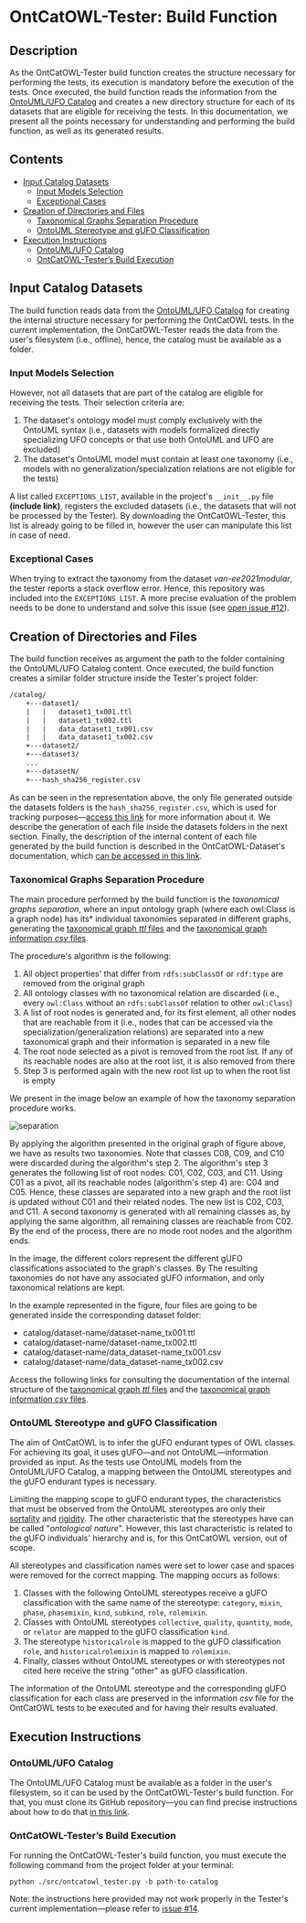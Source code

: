 # OntCatOWL-Tester: Build Function

## Description

As the OntCatOWL-Tester build function creates the structure necessary for performing the tests, its execution is mandatory before the execution of the tests. Once executed, the build function reads the information from the [OntoUML/UFO Catalog](https://github.com/unibz-core/ontouml-models) and creates a new directory structure for each of its datasets that are eligible for receiving the tests. In this documentation, we present all the points necessary for understanding and performing the build function, as well as its generated results.

## Contents

- [Input Catalog Datasets](#input-catalog-datasets)
  - [Input Models Selection](#input-models-selection)
  - [Exceptional Cases](#exceptional-cases)
- [Creation of Directories and Files](#creation-of-directories-and-files)
  - [Taxonomical Graphs Separation Procedure](#taxonomical-graphs-separation-procedure)
  - [OntoUML Stereotype and gUFO Classification](#ontouml-stereotype-and-gufo-classification)
- [Execution Instructions](#execution-instructions)
  - [OntoUML/UFO Catalog](#ontoumlufo-catalog)
  - [OntCatOWL-Tester’s Build Execution](#ontcatowl-testers-build-execution)

## Input Catalog Datasets

The build function reads data from the [OntoUML/UFO Catalog](https://github.com/unibz-core/ontouml-models) for creating the internal structure necessary for performing the OntCatOWL tests. In the current implementation, the OntCatOWL-Tester reads the data from the user's filesystem (i.e., offline), hence, the catalog must be available as a folder.

### Input Models Selection

However, not all datasets that are part of the catalog are eligible for receiving the tests. Their selection criteria are:

1. The dataset's ontology model must comply exclusively with the OntoUML syntax (i.e., datasets with models formalized directly specializing UFO concepts or that use both OntoUML and UFO are excluded)
1. The dataset's OntoUML model must contain at least one taxonomy (i.e., models with no generalization/specialization relations are not eligible for the tests)

A list called `EXCEPTIONS_LIST`, available in the project's `__init__.py` file **(include link)**, registers the excluded datasets (i.e., the datasets that will not be processed by the Tester). By downloading the OntCatOWL-Tester, this list is already going to be filled in, however the user can manipulate this list in case of need.

### Exceptional Cases

When trying to extract the taxonomy from the dataset *van-ee2021modular*, the tester reports a stack overflow error. Hence, this repository was included into the `EXCEPTIONS_LIST`. A more precise evaluation of the problem needs to be done to understand and solve this issue (see [open issue #12](https://github.com/unibz-core/OntCatOWL-Tester/issues/12)).

## Creation of Directories and Files

The build function receives as argument the path to the folder containing the OntoUML/UFO Catalog content. Once executed, the build function creates a similar folder structure inside the Tester's project folder:

```txt
/catalog/
    +---dataset1/
    |   |   dataset1_tx001.ttl
    |   |   dataset1_tx002.ttl
    |   |   data_dataset1_tx001.csv
    |   |   data_dataset1_tx002.csv
    +---dataset2/
    +---dataset3/
    ...
    +---datasetN/
    +---hash_sha256_register.csv
```

As can be seen in the representation above, the only file generated outside the datasets folders is the `hash_sha256_register.csv`, which is used for tracking purposes—[access this link](https://github.com/unibz-core/OntCatOWL-Dataset#hashes-register-csv-file) for more information about it. We describe the generation of each file inside the datasets folders in the next section. Finally, the description of the internal content of each file generated by the build function is described in the OntCatOWL-Dataset's documentation, which [can be accessed in this link](https://github.com/unibz-core/OntCatOWL-Dataset#build-generated-files).

### Taxonomical Graphs Separation Procedure

The main procedure performed by the build function is the *taxonomical graphs separation*, where an input ontology graph (where each owl:Class is a graph node) has its* individual taxonomies separated in different graphs, generating the [taxonomical graph *ttl* files](https://github.com/unibz-core/OntCatOWL-Dataset#taxonomical-graph-ttl-file) and the [taxonomical graph information *csv* files](https://github.com/unibz-core/OntCatOWL-Dataset#taxonomical-graph-information-csv-file).

The procedure's algorithm is the following:

1. All object properties' that differ from `rdfs:subClassOf` or `rdf:type` are removed from the original graph
2. All ontology classes with no taxonomical relation are discarded (i.e., every `owl:Class` without an `rdfs:subClassOf` relation to other `owl:Class`)
3. A list of root nodes is generated and, for its first element, all other nodes that are reachable from it (i.e., nodes that can be accessed via the specialization/generalization relations) are separated into a new taxonomical graph and their information is separated in a new file
4. The root node selected as a pivot is removed from the root list. If any of its reachable nodes are also at the root list, it is also removed from there
5. Step 3 is performed again with the new root list up to when the root list is empty

We present in the image below an example of how the taxonomy separation procedure works.

![separation](https://user-images.githubusercontent.com/8641647/207654250-3434e2b7-036c-43b6-94a5-66f95f5d41bc.png)

By applying the algorithm presented in the original graph of figure above, we have as results two taxonomies. Note that classes C08, C09, and C10 were discarded during the algorithm's step 2. The algorithm's step 3 generates the following list of root nodes: C01, C02, C03, and C11. Using C01 as a pivot, all its reachable nodes (algorithm's step 4) are: C04 and C05. Hence, these classes are separated into a new graph and the root list is updated without C01 and their related nodes. The new list is C02, C03, and C11. A second taxonomy is generated with all remaining classes as, by applying the same algorithm, all remaining classes are reachable from C02. By the end of the process, there are no mode root nodes and the algorithm ends.

In the image, the different colors represent the different gUFO classifications associated to the graph's classes. By The resulting taxonomies do not have any associated gUFO information, and only taxonomical relations are kept.

In the example represented in the figure, four files are going to be generated inside the corresponding dataset folder:

- catalog/dataset-name/dataset-name_tx001.ttl
- catalog/dataset-name/dataset-name_tx002.ttl
- catalog/dataset-name/data_dataset-name_tx001.csv
- catalog/dataset-name/data_dataset-name_tx002.csv

Access the following links for consulting the documentation of the internal structure of the [taxonomical graph *ttl* files](https://github.com/unibz-core/OntCatOWL-Dataset#taxonomical-graph-ttl-file) and the [taxonomical graph information *csv* files](https://github.com/unibz-core/OntCatOWL-Dataset#taxonomical-graph-information-csv-file).

### OntoUML Stereotype and gUFO Classification

The aim of OntCatOWL is to infer the gUFO endurant types of OWL classes. For achieving its goal, it uses gUFO—and not OntoUML—information provided as input. As the tests use OntoUML models from the OntoUML/UFO Catalog, a mapping between the OntoUML stereotypes and the gUFO endurant types is necessary.

Limiting the mapping scope to gUFO endurant types, the characteristics that must be observed from the OntoUML stereotypes are only their [sortality](https://ontouml.readthedocs.io/en/latest/theory/identity.html) and [rigidity](https://ontouml.readthedocs.io/en/latest/theory/rigidity.html). The other characteristic that the stereotypes have can be called "*ontological nature*". However, this last characteristic is related to the gUFO individuals' hierarchy and is, for this OntCatOWL version, out of scope.

All stereotypes and classification names were set to lower case and spaces were removed for the correct mapping. The mapping occurs as follows:

1. Classes with the following OntoUML stereotypes receive a gUFO classification with the same name of the stereotype: `category`, `mixin`, `phase`, `phasemixin`, `kind`, `subkind`, `role`, `rolemixin`.
2. Classes with OntoUML stereotypes `collective`, `quality`, `quantity`, `mode`, or `relator` are mapped to the gUFO classification `kind`.
3. The stereotype `historicalrole` is mapped to the gUFO classification `role`, and `historicalrolemixin` is mapped to `rolemixin`.
4. Finally, classes without OntoUML stereotypes or with stereotypes not cited here receive the string "other" as gUFO classification.

The information of the OntoUML stereotype and the corresponding gUFO classification for each class are preserved in the information *csv* file for the OntCatOWL tests to be executed and for having their results evaluated.

## Execution Instructions

### OntoUML/UFO Catalog

The OntoUML/UFO Catalog must be available as a folder in the user's filesystem, so it can be used by the OntCatOWL-Tester's build function. For that, you must clone its GitHub repository—you can find precise instructions about how to do that [in this link](https://docs.github.com/en/repositories/creating-and-managing-repositories/cloning-a-repository).

### OntCatOWL-Tester’s Build Execution

For running the OntCatOWL-Tester's build function, you must execute the following command from the project folder at your terminal:

```shell
python ./src/ontcatowl_tester.py -b path-to-catalog
```

Note: the instructions here provided may not work properly in the Tester's current implementation—please refer to [issue #14](https://github.com/unibz-core/OntCatOWL-Tester/issues/14).
